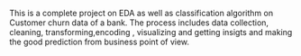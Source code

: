This is a complete project on EDA as well as classification algorithm on Customer churn data of a bank. The process includes data collection, cleaning, transforming,encoding , visualizing and getting insigts and making the good prediction from business point of view. 
